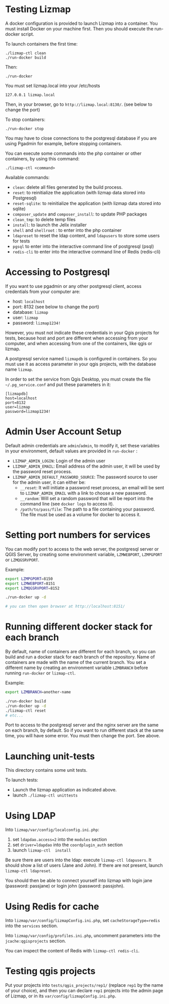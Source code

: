 Testing Lizmap
===============

A docker configuration is provided to launch Lizmap into a container.
You must install Docker on your machine first. Then you should execute
the run-docker script.

To launch containers the first time:

```
./lizmap-ctl clean
./run-docker build
```

Then:

```
./run-docker 
```

You must set lizmap.local into your /etc/hosts
```
127.0.0.1 lizmap.local
```

Then, in your browser, go to `http://lizmap.local:8130/`. (see below to change the port)

To stop containers:

```
./run-docker stop 
```

You may have to close connections to the postgresql database if you are using
Pgadmin for example, before stopping containers. 

You can execute some commands into the php container or other containers, by using this command:

```
./lizmap-ctl <command>
```

Available commands:

* `clean`: delete all files generated by the build process.
* `reset`: to reinitialize the application (with lizmap data stored into Postgresql) 
* `reset-sqlite`: to reinitialize the application (with lizmap data stored into sqlite) 
* `composer_update` and `composer_install`: to update PHP packages 
* `clean_tmp`: to delete temp files 
* `install`: to launch the Jelix installer
* `shell` and `shellroot` : to enter into the php container
* `ldapreset` to reset the ldap content, and `ldapusers` to store some users for tests
* `pgsql` to enter into the interactive command line of postgresql (psql)
* `redis-cli` to enter into the interactive command line of Redis (redis-cli)

Accessing to Postgresql
=======================

If you want to use pgadmin or any other postgresql client, access credentials from your
computer are:

- host: `localhost`
- port: 8132 (see below to change the port)
- database: `lizmap`
- user: `lizmap`
- password: `lizmap1234!`

However, you must not indicate these credentials in your Qgis projects for tests,
because host and port are different when accessing from your computer, and when
accessing from one of the containers, like qgis or lizmap.

A postgresql service named  `lizmapdb` is configured in containers. 
So you must use it as access parameter in your qgis projects, with the database name `lizmap`.
 
In order to set the service from Qgis Desktop, you must create the file 
`~/.pg_service.conf` and put these parameters in it:

```
[lizmapdb]
host=localhost
port=8132
user=lizmap
password=lizmap1234!
```

Admin User Account Setup
========================

Default admin credentials are `admin`/`admin`, to modify it, set these variables in your environment, default values are provided in `run-docker` : 
- `LIZMAP_ADMIN_LOGIN`: Login of the admin user
- `LIZMAP_ADMIN_EMAIL`: Email address of the admin user, it will be used by the password reset process.
- `LIZMAP_ADMIN_DEFAULT_PASSWORD_SOURCE`: The password source to user for the admin user, it can either be: 
    - `__reset`: It will initiate a password reset process, an email will be sent to `LIZMAP_ADMIN_EMAIL` with a link to choose a new password.
    - `__random`: Will set a random password that will be report into the command line (see `docker logs` to access it).
    - `/path/to/pass/file`: The path to a file containing your password. The file must be used as a volume for docker to access it.


Setting port numbers for services
=================================

You can modify port to access to the web server, the postgresql server or QGIS Server,
by creating some environment variable, `LZMWEBPORT`, `LZMPGPORT` or `LZMQGSRVPORT`.

Example:

```bash
export LZMPGPORT=8150
export LZMWEBPORT=8151
export LZMQGSRVPORT=8152

./run-docker up -d

# you can then open browser at http://localhost:8151/

```

Running different docker stack for each branch
==============================================

By default, name of containers are different for each branch, so you can build 
and run a docker stack for each branch of the repository. Name of containers
are made with the name of the current branch. You set a different name by creating
an environment variable `LZMBRANCH` before running `run-docker` or `lizmap-ctl`.

Example:

```bash
export LZMBRANCH=another-name

./run-docker build
./run-docker up -d
./lizmap-ctl reset
# etc...

```


Port to access to the postgresql server and the nginx server
are the same on each branch, by default. So if you want to run different stack
at the same time, you will have some error. You must then change the port. See above.
 

Launching unit-tests
====================

This directory contains some unit tests.

To launch tests:

- Launch the lizmap application as indicated above.
- launch `./lizmap-ctl unittests`

Using LDAP
=========

Into `lizmap/var/config/localconfig.ini.php`:

1. set `ldapdao.access=2` into the `modules` section
2. set `driver=ldapdao` into the `coordplugin_auth` section
3. launch `lizmap-ctl  install`

Be sure there are users into the ldap: execute `lizmap-ctl ldapusers`. It should 
show a list of users (Jane and John). If there are not present, launch `lizmap-ctl ldapreset`.

You should then be able to connect yourself into lizmap with login jane (password: passjane) or
login john (password: passjohn).

Using Redis for cache
=====================

Into `lizmap/var/config/lizmapConfig.ini.php`, set `cacheStorageType=redis`
into the `services` section.

Into `lizmap/var/config/profiles.ini.php`, uncomment parameters into the `jcache:qgisprojects`
section.

You can inspect the content of Redis with `lizmap-ctl redis-cli`.
 
Testing qgis projects
======================

Put your projects into `tests/qgis_projects/rep1/` (replace `rep1` by the name 
of your choice), and then you can declare `rep1` projects into the admin page
of Lizmap, or in its `var/config/lizmapConfig.ini.php`.

